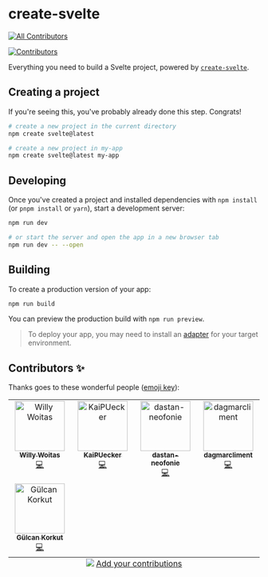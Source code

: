 # create-svelte
<!-- ALL-CONTRIBUTORS-BADGE:START - Do not remove or modify this section -->
[![All Contributors](https://img.shields.io/badge/all_contributors-5-orange.svg?style=flat-square)](#contributors-)
<!-- ALL-CONTRIBUTORS-BADGE:END -->
<!-- ALL-CONTRIBUTORS-BADGE:START - Do not remove or modify this section -->
<a href='#contributors-'><img src='https://img.shields.io/badge/contributors-10-default.svg?logo=github&color=6c64e4' alt='Contributors'/></a>
<!-- ALL-CONTRIBUTORS-BADGE:END -->

Everything you need to build a Svelte project, powered by [`create-svelte`](https://github.com/sveltejs/kit/tree/main/packages/create-svelte).

## Creating a project

If you're seeing this, you've probably already done this step. Congrats!

```bash
# create a new project in the current directory
npm create svelte@latest

# create a new project in my-app
npm create svelte@latest my-app
```

## Developing

Once you've created a project and installed dependencies with `npm install` (or `pnpm install` or `yarn`), start a development server:

```bash
npm run dev

# or start the server and open the app in a new browser tab
npm run dev -- --open
```

## Building

To create a production version of your app:

```bash
npm run build
```

You can preview the production build with `npm run preview`.

> To deploy your app, you may need to install an [adapter](https://kit.svelte.dev/docs/adapters) for your target environment.

## Contributors ✨

Thanks goes to these wonderful people ([emoji key](https://allcontributors.org/docs/en/emoji-key)):
<!-- ALL-CONTRIBUTORS-LIST:START - Do not remove or modify this section -->
<!-- prettier-ignore-start -->
<!-- markdownlint-disable -->
<table>
  <tbody>
    <tr>
      <td align="center" valign="top" width="25%"><a href="https://github.com/dutscher"><img src="https://avatars.githubusercontent.com/u/14682?v=4?s=100" width="100px;" alt="Willy Woitas"/><br /><sub><b>Willy Woitas</b></sub></a><br /><a href="https://github.com/Neofonie/a11y/commits?author=dutscher" title="Code">💻</a></td>
      <td align="center" valign="top" width="25%"><a href="https://github.com/KaiPUecker"><img src="https://avatars.githubusercontent.com/u/16097317?v=4?s=100" width="100px;" alt="KaiPUecker"/><br /><sub><b>KaiPUecker</b></sub></a><br /><a href="https://github.com/Neofonie/a11y/commits?author=KaiPUecker" title="Code">💻</a></td>
      <td align="center" valign="top" width="25%"><a href="https://github.com/dastan-neofonie"><img src="https://avatars.githubusercontent.com/u/132995915?v=4?s=100" width="100px;" alt="dastan-neofonie"/><br /><sub><b>dastan-neofonie</b></sub></a><br /><a href="https://github.com/Neofonie/a11y/commits?author=dastan-neofonie" title="Code">💻</a></td>
      <td align="center" valign="top" width="25%"><a href="https://github.com/dagmarcliment"><img src="https://avatars.githubusercontent.com/u/166798148?v=4?s=100" width="100px;" alt="dagmarcliment"/><br /><sub><b>dagmarcliment</b></sub></a><br /><a href="https://github.com/Neofonie/a11y/commits?author=dagmarcliment" title="Code">💻</a></td>
    </tr>
    <tr>
      <td align="center" valign="top" width="25%"><a href="https://github.com/GuelcanKorkut"><img src="https://avatars.githubusercontent.com/u/22833869?v=4?s=100" width="100px;" alt="Gülcan Korkut"/><br /><sub><b>Gülcan Korkut</b></sub></a><br /><a href="https://github.com/Neofonie/a11y/commits?author=GuelcanKorkut" title="Code">💻</a></td>
    </tr>
  </tbody>
  <tfoot>
    <tr>
      <td align="center" size="13px" colspan="4">
        <img src="https://raw.githubusercontent.com/all-contributors/all-contributors-cli/1b8533af435da9854653492b1327a23a4dbd0a10/assets/logo-small.svg">
          <a href="https://all-contributors.js.org/docs/en/bot/usage">Add your contributions</a>
        </img>
      </td>
    </tr>
  </tfoot>
</table>

<!-- markdownlint-restore -->
<!-- prettier-ignore-end -->

<!-- ALL-CONTRIBUTORS-LIST:END -->


